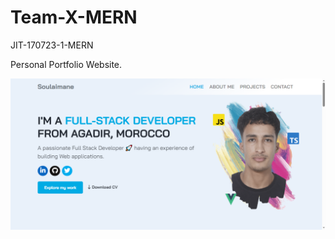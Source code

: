 # Team-X-MERN

JIT-170723-1-MERN

Personal Portfolio Website.

![Alt text](./assets/images/portfolio-screenshot.png 'Portfolio')
